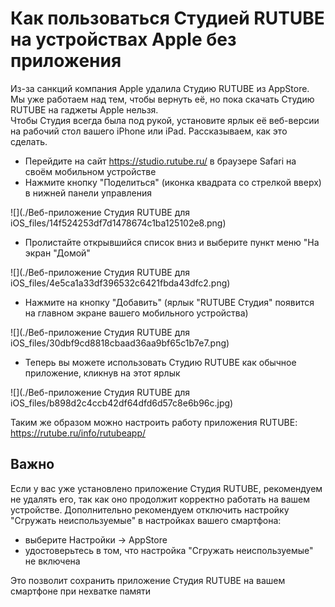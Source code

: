 # Как пользоваться Студией RUTUBE на устройствах Apple без приложения

Из-за санкций компания Apple удалила Студию RUTUBE из AppStore. Мы уже
работаем над тем, чтобы вернуть её, но пока скачать Студию RUTUBE на гаджеты
Apple нельзя.  
Чтобы Студия всегда была под рукой, установите ярлык её веб-версии на рабочий
стол вашего iPhone или iPad. Рассказываем, как это сделать.

  * Перейдите на сайт <https://studio.rutube.ru/> в браузере Safari на своём мобильном устройстве
  * Нажмите кнопку "Поделиться" (иконка квадрата со стрелкой вверх) в нижней панели управления

![](./Веб-приложение Студия RUTUBE для
iOS_files/14f524253df7d1478674c1ba125102e8.png)

  * Пролистайте открывшийся список вниз и выберите пункт меню "На экран "Домой"

![](./Веб-приложение Студия RUTUBE для
iOS_files/4e5ca1a33df396532c6421fbda43dfc2.png)

  * Нажмите на кнопку "Добавить" (ярлык "RUTUBE Студия" появится на главном экране вашего мобильного устройства)

![](./Веб-приложение Студия RUTUBE для
iOS_files/30dbf9cd8818cbaad36aa9bf65c1b7e7.png)

  * Теперь вы можете использовать Студию RUTUBE как обычное приложение, кликнув на этот ярлык

![](./Веб-приложение Студия RUTUBE для
iOS_files/b898d2c4ccb42df64dfd6d57c8e6b96c.jpg)

Таким же образом можно настроить работу приложения RUTUBE:
<https://rutube.ru/info/rutubeapp/>

## Важно

Если у вас уже установлено приложение Студия RUTUBE, рекомендуем не удалять
его, так как оно продолжит корректно работать на вашем устройстве.
Дополнительно рекомендуем отключить настройку "Сгружать неиспользуемые" в
настройках вашего смартфона:

  * выберите Настройки  → AppStore
  * удостоверьтесь в том, что настройка "Сгружать неиспользуемые" не включена

Это позволит сохранить приложение Студия RUTUBE на вашем смартфоне при
нехватке памяти